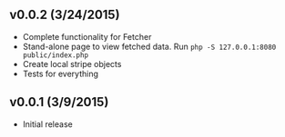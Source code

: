 v0.0.2 (3/24/2015)
------------------
* Complete functionality for Fetcher
* Stand-alone page to view fetched data. Run `php -S 127.0.0.1:8080 public/index.php`
* Create local stripe objects
* Tests for everything

v0.0.1 (3/9/2015)
------------------
* Initial release